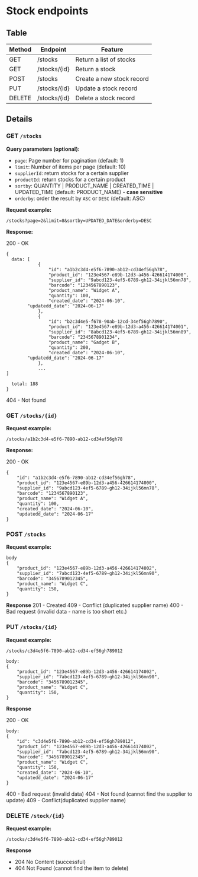 # Stock endpoints

## Table

| Method | Endpoint     | Feature                   |
| ------ | ------------ | ------------------------- |
| GET    | /stocks      | Return a list of stocks   |
| GET    | /stocks/{id} | Return a stock            |
| POST   | /stocks      | Create a new stock record |
| PUT    | /stocks/{id} | Update a stock record     |
| DELETE | /stocks/{id} | Delete a stock record     |

## Details

### GET `/stocks`

**Query parameters (optional):**

- `page`: Page number for pagination (default: 1)
- `limit`: Number of items per page (default: 10)
- `supplierId`: return stocks for a certain supplier
- `productId`: return stocks for a certain product
- `sortby`: QUANTITY | PRODUCT_NAME |  CREATED_TIME | UPDATED_TIME  (default: PRODUCT_NAME) - **case sensitive**
- `orderby`: order the result by `ASC` or `DESC` (default: ASC)

**Request example:**

```
/stocks?page=2&limit=8&sortby=UPDATED_DATE&orderby=DESC
```

**Response:**

200 - OK

```
{
  data: [
            {
                "id": "a1b2c3d4-e5f6-7890-ab12-cd34ef56gh78",
                "product_id": "123e4567-e89b-12d3-a456-426614174000",
                "supplier_id": "9abcd123-4ef5-6789-gh12-34ijkl56mn78",
                "barcode": "1234567890123",
                "product_name": "Widget A",
                "quantity": 100,
                "created_date": "2024-06-10",
		"updatedd_date": "2024-06-17"
            },
            {
                "id": "b2c3d4e5-f678-90ab-12cd-34ef56gh7890",
                "product_id": "123e4567-e89b-12d3-a456-426614174001",
                "supplier_id": "8abcd123-4ef5-6789-gh12-34ijkl56mn89",
                "barcode": "2345678901234",
                "product_name": "Gadget B",
                "quantity": 200,
                "created_date": "2024-06-10",
		"updatedd_date": "2024-06-17"
            },
            ...
]

  total: 188
}
```

404 - Not found

### GET `/stocks/{id}`

**Request example:**

```
/stocks/a1b2c3d4-e5f6-7890-ab12-cd34ef56gh78
```

**Response:**

200 - OK

```
{
    "id": "a1b2c3d4-e5f6-7890-ab12-cd34ef56gh78",
    "product_id": "123e4567-e89b-12d3-a456-426614174000",
    "supplier_id": "9abcd123-4ef5-6789-gh12-34ijkl56mn78",
    "barcode": "1234567890123",
    "product_name": "Widget A",
    "quantity": 100,
    "created_date": "2024-06-10",
    "updatedd_date": "2024-06-17"
}

```

### POST `/stocks`

**Request example:**

```
body
{
    "product_id": "123e4567-e89b-12d3-a456-426614174002",
    "supplier_id": "7abcd123-4ef5-6789-gh12-34ijkl56mn90",
    "barcode": "3456789012345",
    "product_name": "Widget C",
    "quantity": 150,
}
```

**Response**
201 - Created
409 - Conflict (duplicated supplier name)
400 - Bad request (invalid data - name is too short etc.)

### PUT `/stocks/{id}`

**Request example:**

```
/stocks/c3d4e5f6-7890-ab12-cd34-ef56gh789012

body:
{
    "product_id": "123e4567-e89b-12d3-a456-426614174002",
    "supplier_id": "7abcd123-4ef5-6789-gh12-34ijkl56mn90",
    "barcode": "3456789012345",
    "product_name": "Widget C",
    "quantity": 150,
}
```

**Response**

200 - OK

```
body:
{
    "id": "c3d4e5f6-7890-ab12-cd34-ef56gh789012",
    "product_id": "123e4567-e89b-12d3-a456-426614174002",
    "supplier_id": "7abcd123-4ef5-6789-gh12-34ijkl56mn90",
    "barcode": "3456789012345",
    "product_name": "Widget C",
    "quantity": 150,
    "created_date": "2024-06-10",
	"updatedd_date": "2024-06-17"
}
```

400 - Bad request (invalid data)
404 - Not found (cannot find the supplier to update)
409 - Conflict(duplicated supplier name)

### DELETE `/stock/{id}`

**Request example:**

```
/stocks/c3d4e5f6-7890-ab12-cd34-ef56gh789012
```

**Response**

- 204 No Content (successful)
- 404 Not Found (cannot find the item to delete)
